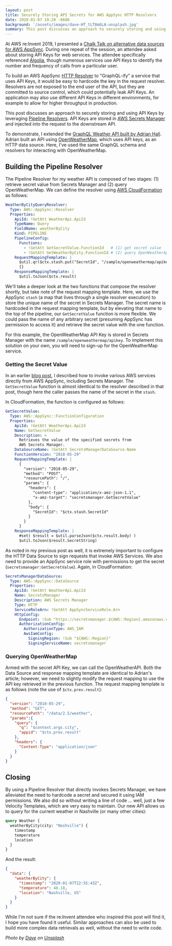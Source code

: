 ```yaml
---
layout: post
title: Securely Storing API Secrets for AWS AppSync HTTP Resolvers
date: 2020-01-07 19:29 -0600
background: '/assets/images/dave-HT_tLT8mGLA-unsplash.jpg'
summary: This post discusses an approach to securely storing and using API Keys for HTTP Data Sources by leveraging AWS AppSync Pipeline Resolvers.
---
```


At AWS re:Invent 2019, I presented a [Chalk Talk on alternative data sources for AWS AppSync](https://d1.awsstatic.com/events/reinvent/2019/REPEAT_2_AWS_AppSync_does_that_Support_for_alternative_data_sources_MOB318-R2.pdf). During one repeat of the session, an attendee asked about storing API Keys for web services. The attendee specifically referenced [Algolia](https://www.algolia.com/), though numerous services use API Keys to identify the number and frequency of calls from a particular user.

To build an AWS AppSync [HTTP Resolver](https://docs.aws.amazon.com/appsync/latest/devguide/tutorial-http-resolvers.html) to "GraphQL-ify" a service that uses API Keys, it would be easy to hardcode the key in the request resolver. Resolvers are not exposed to the end user of the API, but they are committed to source control, which could potentially leak API Keys. An application may also use different API Keys in different environments, for example to allow for higher throughput in production.

This post discusses an approach to securely storing and using API Keys by leveraging [Pipeline Resolvers](https://docs.aws.amazon.com/appsync/latest/devguide/pipeline-resolvers.html). API Keys are stored in [AWS Secrets Manager](https://aws.amazon.com/secrets-manager/) and injected into the request to the downstream API.

To demonstrate, I extended the [GraphQL Weather API built by Adrian Hall](https://adrianhall.github.io/cloud/2018/07/20/build-a-graphql-weather-api-with-openweathermap-and-aws-appsync/). Adrian built an API using [OpenWeatherMap](https://openweathermap.org/), which uses API keys, as an HTTP data source. Here, I've used the same GraphQL schema and resolvers for interacting with OpenWeatherMap.

## Building the Pipeline Resolver

The Pipeline Resolver for my weather API is composed of two stages: (1) retrieve secret value from Secrets Manager and (2) query OpenWeatherMap. We can define the resolver using [AWS CloudFormation](https://aws.amazon.com/cloudformation/) as follows:

``` yaml
WeatherByCityQueryResolver:
  Type: AWS::AppSync::Resolver
  Properties:
    ApiId: !GetAtt WeatherApi.ApiId
    TypeName: Query
    FieldName: weatherByCity
    Kind: PIPELINE
    PipelineConfig:
      Functions:
        - !GetAtt GetSecretValue.FunctionId   # (1) get secret value
        - !GetAtt GetWeatherByCity.FunctionId # (2) query OpenWeatherApi
    RequestMappingTemplate: |
      $util.qr($ctx.stash.put("SecretId", "/sample/openweathermap/apikey"))
      {}
    ResponseMappingTemplate: |
      $util.toJson($ctx.result)
```

We'll take a deeper look at the two functions that compose the resolver shortly, but take note of the request mapping template. Here, we use the AppSync `stash` (a map that lives through a single resolver execution) to store the unique name of the secret in Secrets Manager. The secret name is hardcoded in the request mapping template, but by elevating that name to the top of the pipeline, our `GetSecretValue` function is more flexible. We could pass the name of any arbitrary secret (presuming AppSync has permission to access it) and retrieve the secret value with the one function.

For this example, the OpenWeatherMap API Key is stored in Secrets Manager with the name `/sample/openweathermap/apikey`. To implement this solution on your own, you will need to sign-up for the OpenWeatherMap service.

### Getting the Secret Value

In an earlier [blog post](https://blog.iamjkahn.com/2019/12/invoking-even-more-aws-services-directly-from-aws-appsync.html), I described how to invoke various AWS services directly from AWS AppSync, including Secrets Manager. The `GetSecretValue` function is almost identical to the resolver described in that post, though here the caller passes the name of the secret in the `stash`.

In CloudFormation, the function is configured as follows:

``` yaml
GetSecretValue:
  Type: AWS::AppSync::FunctionConfiguration
  Properties:
    ApiId: !GetAtt WeatherApi.ApiId
    Name: GetSecretValue
    Description: >
      Retrieves the value of the specified secrets from
      AWS Secrets Manager.
    DataSourceName: !GetAtt SecretsManagerDataSource.Name
    FunctionVersion: "2018-05-29"
    RequestMappingTemplate: |
      {
        "version": "2018-05-29",
        "method": "POST",
        "resourcePath": "/",
        "params": {
          "headers": {
            "content-type": "application/x-amz-json-1.1",
            "x-amz-target": "secretsmanager.GetSecretValue"
          },
          "body": {
            "SecretId": "$ctx.stash.SecretId"
          }
        }
      }
    ResponseMappingTemplate: |
      #set( $result = $util.parseJson($ctx.result.body) )
      $util.toJson($result.SecretString)
```

As noted in my previous post as well, it is extremely important to configure the HTTP Data Source to sign requests that invoke AWS Services. We also need to provide an AppSync service role with permissions to get the secret (`secretsmanager:GetSecretValue`). Again, in CloudFormation:

``` yaml
SecretsManagerDataSource:
  Type: AWS::AppSync::DataSource
  Properties:
    ApiId: !GetAtt WeatherApi.ApiId
    Name: SecretsManager
    Description: AWS Secrets Manager
    Type: HTTP
    ServiceRoleArn: !GetAtt AppSyncServiceRole.Arn
    HttpConfig:
      Endpoint: !Sub "https://secretsmanager.${AWS::Region}.amazonaws.com/"
      AuthorizationConfig:
        AuthorizationType: AWS_IAM
        AwsIamConfig:
          SigningRegion: !Sub "${AWS::Region}"
          SigningServiceName: secretsmanager
```

### Querying OpenWeatherMap

Armed with the secret API Key, we can call the OpenWeatherAPI. Both the Data Source and response mapping template are identical to Adrian's article; however, we need to slightly modify the request mapping to use the API key retrieved in the previous function. The request mapping template is as follows (note the use of `$ctx.prev.result`):

``` json
{
  "version": "2018-05-29",
  "method": "GET",
  "resourcePath": "/data/2.5/weather",
  "params":{
    "query": {
      "q": "$context.args.city",
      "appid": "$ctx.prev.result"
    },
    "headers": {
      "Content-Type": "application/json"
    }
  }
}
```

## Closing

By using a Pipeline Resolver that directly invokes Secrets Manager, we have alleviated the need to hardcode a secret and secured it using IAM permissions. We also did so without writing a line of code ... well, just a few Velocity Templates, which are very easy to maintain. Our new API allows us to query for the current weather in Nashville (or many other cities):

``` graphql
query Weather {
  weatherByCity(city: "Nashville") {
    timestamp
    temperature
    location
  }
}
```

And the result:

``` json
{
  "data": {
    "weatherByCity": {
      "timestamp": "2020-01-07T22:55:43Z",
      "temperature": 48.18,
      "location": "Nashville, US"
    }
  }
}
```

While I'm not sure if the re:Invent attendee who inspired this post will find it, I hope you have found it useful. Similar approaches can also be used to build more complex data retrievals as well, without the need to write code.

_Photo by [Dave](https://unsplash.com/@johnwestrock?utm_source=unsplash&utm_medium=referral&utm_content=creditCopyText) on [Unsplash](https://unsplash.com/s/photos/weather?utm_source=unsplash&utm_medium=referral&utm_content=creditCopyText)_